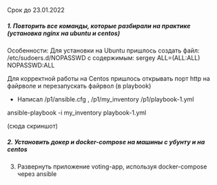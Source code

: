 Срок до 23.01.2022
##### 1. Повторить все команды, которые разбирали на практике (установка nginx на ubuntu и centos)

Особенности:
Для установки на Ubuntu пришлось создать файл: /etc/sudoers.d/NOPASSWD
c содержимым: sergey ALL=(ALL:ALL) NOPASSWD:ALL

Для корректной работы на Centos пришлось открывать порт http на файрволе и перезапускать файрвол (в playbook)

- Написал /p1/ansible.cfg , /p1/my_inventory /p1/playbook-1.yml

ansible-playbook -i my_inventory playbook-1.yml

(сюда скриншот)


##### 2. Установить докер и docker-compose на машины с убунту и на centos
3. Развернуть приложение voting-app, используя docker-compose через ansible
